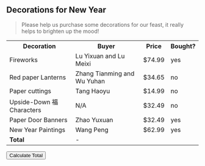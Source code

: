 ## Decorations for New Year
> Please help us purchase some decorations for our feast, it really helps to brighten up the mood!

<table id="decorations">
    <tr>
        <th>Decoration</th>
        <th>Buyer</th>
        <th>Price</th>
        <th>Bought?</th>
    </tr>
    <tr>
        <td>Fireworks</td>
        <td>Lu Yixuan and Lu Meixi</td>
        <td>$74.99</td>
        <td>yes</td>
    </tr>
    <tr>
        <td>Red paper Lanterns</td>
        <td>Zhang Tianming and Wu Yuhan</td>
        <td>$34.65</td>
        <td>no</td>
    </tr>
    <tr>
        <td>Paper cuttings</td>
        <td>Tang Haoyu</td>
        <td>$14.99</td>
        <td>no</td>
    </tr>
    <tr>
        <td>Upside-Down 福 Characters</td>
        <td>N/A</td>
        <td>$32.49</td>
        <td>no</td>
    </tr>
    <tr>
        <td>Paper Door Banners</td>
        <td>Zhao Yuxuan</td>
        <td>$32.49</td>
        <td>yes</td>
    </tr>
    <tr>
        <td>New Year Paintings</td>
        <td>Wang Peng</td>
        <td>$62.99</td>
        <td>yes</td>
    </tr>
    </tr>
        <td><strong>Total</strong></td>
        <td> - </td>
        <td id="totalPrice"></td>
        <td></td>
</table>

<button onclick="calculatePrice()">Calculate Total</button>

<script>
    function calculatePrice()
    {
        let decorations = window.document.getElementById("decorations"); 
        let num_rows = decorations.rows.length;
        let total = 0;
        for (let i = 0; i<num_rows-1; i++) {
            let price = decorations.rows[i].cells[2].innerHTML.slice(1);
            let priceInt = parseInt(price);
            total+=priceInt;
        }
        let totalPrice = window.document.getElementById("totalPrice");
        totalPrice.innerHTML = calculatePrice();
    }   
    
</script>